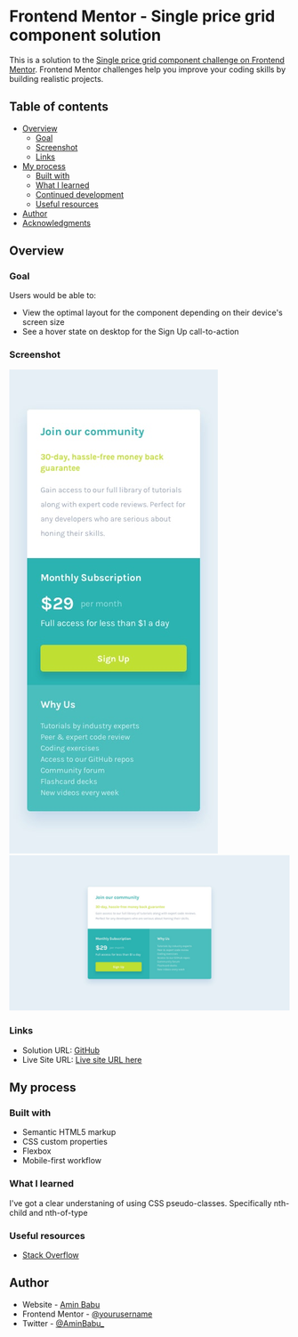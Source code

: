 # Frontend Mentor - Single price grid component solution

This is a solution to the [Single price grid component challenge on Frontend Mentor](https://www.frontendmentor.io/challenges/single-price-grid-component-5ce41129d0ff452fec5abbbc). Frontend Mentor challenges help you improve your coding skills by building realistic projects. 

## Table of contents

- [Overview](#overview)
  - [Goal](#goal)
  - [Screenshot](#screenshot)
  - [Links](#links)
- [My process](#my-process)
  - [Built with](#built-with)
  - [What I learned](#what-i-learned)
  - [Continued development](#continued-development)
  - [Useful resources](#useful-resources)
- [Author](#author)
- [Acknowledgments](#acknowledgments)

## Overview

### Goal

Users would be able to:

- View the optimal layout for the component depending on their device's screen size
- See a hover state on desktop for the Sign Up call-to-action

### Screenshot

![Mobile Design](./design/mobile-design.jpg)
![Desktop Design](./design/desktop-design.jpg)

### Links

- Solution URL: [GitHub](https://github.com/aminbabu/components/tree/master/single-price-component)
- Live Site URL: [Live site URL here](https://aminbabu.github.io/components/single-price-component/)

## My process

### Built with

- Semantic HTML5 markup
- CSS custom properties
- Flexbox
- Mobile-first workflow

### What I learned

I've got a clear understaning of using CSS pseudo-classes. Specifically nth-child and nth-of-type

### Useful resources

- [Stack Overflow](https://www.stackoverflow.com)

## Author

- Website - [Amin Babu](#)
- Frontend Mentor - [@yourusername](https://www.frontendmentor.io/profile/aminbabu)
- Twitter - [@AminBabu_](https://www.twitter.com/AminBabu_)
